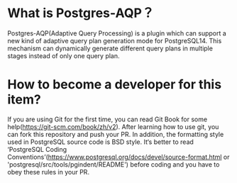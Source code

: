 # What is Postgres-AQP？
Postgres-AQP(Adaptive Query Processing) is a plugin which can support a new kind of adaptive query plan generation mode for PostgreSQL14.
This mechanism can dynamically generate different query plans in multiple stages instead of only one query plan.

# How to become a developer for this item?
If you are using Git for the first time, you can read Git Book for some help(https://git-scm.com/book/zh/v2). After learning how to use git, you can fork this repository and push your PR.
In addition, the formatting style used in PostgreSQL source code is BSD style.
It‘s better to read ‘PostgreSQL Coding Conventions’(https://www.postgresql.org/docs/devel/source-format.html or 'postgresql/src/tools/pgindent/README') before coding and you have to obey these rules in your PR.
